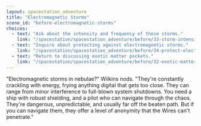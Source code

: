 ```yaml
---
layout: spacestation_adventure
title: "Electromagnetic Storms"
scene_id: "before-electromagnetic-storms"
choices:
  - text: "Ask about the intensity and frequency of these storms."
    link: "/spacestation/spacestation_adventure/before/33-storm-intensity-frequency/"
  - text: "Inquire about protecting against electromagnetic storms."
    link: "/spacestation/spacestation_adventure/before/34-protect-electromagnetic-storms/"
  - text: "Return to discussing exotic matter pockets."
    link: "/spacestation/spacestation_adventure/before/32-exotic-matter-pockets/"
---
```


"Electromagnetic storms in nebulae?" Wilkins nods. "They're constantly crackling with energy, frying anything digital that gets too close. They can range from minor interference to full-blown system shutdowns. You need a ship with robust shielding, and a pilot who can navigate through the chaos. They're dangerous, unpredictable, and usually far off the beaten path. But if you can navigate them, they offer a level of anonymity that the Wires can't penetrate."
